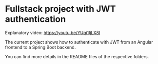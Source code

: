 # Fullstack project with JWT authentication

Explanatory video: https://youtu.be/YUqi1IjLX8I

The current project shows how to authenticate with JWT from an Angular frontend to a Spring Boot backend.

You can find more details in the README files of the respective folders.
